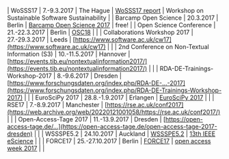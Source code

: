 | WoSSS17 | 7.-9.3.2017 | The Hague | [WoSSS17 report](https://doi.org/10.17026/dans-xfe-rn2w) | Workshop on Sustainable Software Sustainability |
| Barcamp Open Science | 20.3.2017 | Berlin | [Barcamp Open Science 2017](https://web.archive.org/web/20170907213145/http://www.open-science-conference.eu/barcamp/) | free! |
| Open Science Conference | 21.-22.3.2017 | Berlin | [OSC18](https://web.archive.org/web/20161016221713/http://www.open-science-conference.eu/) | |
| Collaborations Workshop 2017 | 27.-29.3.2017 | Leeds | [https://www.software.ac.uk/cw17](https://www.software.ac.uk/cw17) | |
| 2nd Conference on Non-Textual Information (S3) | 10.-11.5.2017 | Hannover | [https://events.tib.eu/nontextualinformation2017/](https://events.tib.eu/nontextualinformation2017/) | |
| RDA-DE-Trainings-Workshop-2017 | 8.-9.6.2017 | Dresden | [https://www.forschungsdaten.org/index.php/RDA-DE-...-2017](https://www.forschungsdaten.org/index.php/RDA-DE-Trainings-Workshop-2017) | |
| EuroSciPy 2017 | 28.8.-1.9.2017 | Erlangen | [EuroSciPy 2017](https://web.archive.org/web/20170828124453/https://www.euroscipy.org/2017/) | |
| RSE17 | 7.-8.9.2017 | Manchester | [https://rse.ac.uk/conf2017](https://web.archive.org/web/20220121001058/https://rse.ac.uk/conf2017/) | |
| Open-Access-Tage 2017 | 11.-13.9.2017 | Dresden | [https://open-access-tage.de/...](https://open-access-tage.de/open-access-tage-2017-dresden) | |
| WSSSPE5.2 | 24.10.2017 | Auckland | [WSSSPE5.2](https://wssspe.researchcomputing.org.uk/category/wssspe5-2/) | [13th IEEE eScience](http://escience2017.org.nz) |  |
| FORCE17 | 25.-27.10.2017 | Berlin | [FORCE17](https://force11.org/force2017/) | [open access week 2017](https://web.archive.org/web/20170429085134/http://www.openaccessweek.org/profiles/blogs/2017-open-access-week-theme) | |
